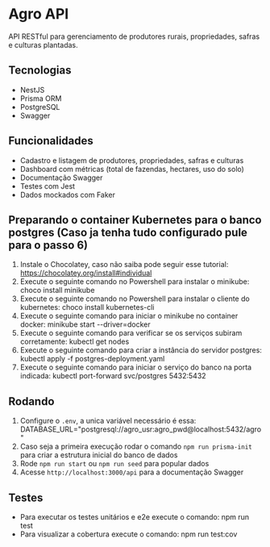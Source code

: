 # Agro API

API RESTful para gerenciamento de produtores rurais, propriedades, safras e culturas plantadas.

## Tecnologias
- NestJS
- Prisma ORM
- PostgreSQL
- Swagger

## Funcionalidades
- Cadastro e listagem de produtores, propriedades, safras e culturas
- Dashboard com métricas (total de fazendas, hectares, uso do solo)
- Documentação Swagger
- Testes com Jest
- Dados mockados com Faker

## Preparando o container Kubernetes para o banco postgres (Caso ja tenha tudo configurado pule para o passo 6)
1. Instale o Chocolatey, caso não saiba pode seguir esse tutorial: https://chocolatey.org/install#individual
2. Execute o seguinte comando no Powershell para instalar o minikube: choco install minikube
3. Execute o seguinte comando no Powershell para instalar o cliente do kubernetes: choco install kubernetes-cli
4. Execute o seguinte comando para iniciar o minikube no container docker: minikube start --driver=docker
5. Execute o seguinte comando para verificar se os serviços subiram corretamente: kubectl get nodes
6. Execute o seguinte comando para criar a instância do servidor postgres: kubectl apply -f postgres-deployment.yaml
7. Execute o seguinte comando para iniciar o serviço do banco na porta indicada: kubectl port-forward svc/postgres 5432:5432

## Rodando
1. Configure o `.env`, a unica variável necessário é essa: DATABASE_URL="postgresql://agro_usr:agro_pwd@localhost:5432/agro"
2. Caso seja a primeira execução rodar o comando `npm run prisma-init` para criar a estrutura inicial do banco de dados
2. Rode `npm run start` ou `npm run seed` para popular dados
3. Acesse `http://localhost:3000/api` para a documentação Swagger

## Testes
- Para executar os testes unitários e e2e execute o comando: npm run test
- Para visualizar a cobertura execute o comando: npm run test:cov
